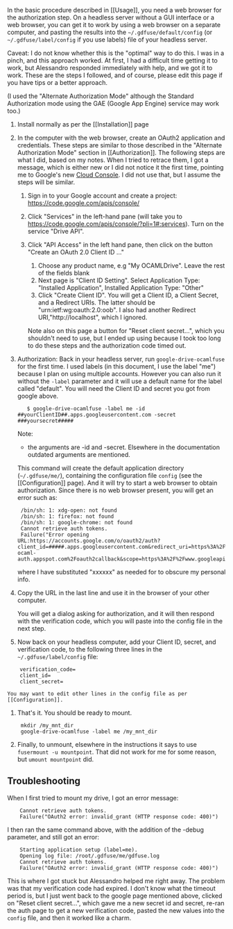 In the basic procedure described in [[Usage]], you need a web browser for the authorization step.  On a headless server without a GUI interface or a web browser, you can get it to work by using a web browser on a separate computer, and pasting the results into the `~/.gdfuse/default/config` (or `~/.gdfuse/label/config` if you use labels) file of your headless server.

Caveat: I do not know whether this is the "optimal" way to do this.  I was in a pinch, and this approach worked.  At first, I had a difficult time getting it to work, but Alessandro responded immediately with help, and we got it to work.   These are the steps I followed, and of course, please edit this page if you have tips or a better approach.   

(I used the "Alternate Authorization Mode"  although the Standard Authorization mode using the GAE (Google App Engine) service may work too.)

1. Install normally as per the [[Installation]] page
1. In the computer with the web browser, create an OAuth2 application and credentials.
    These steps are similar to those described in the "Alternate Authorization Mode" section in [[Authorization]].  The following steps are what I did, based on my notes.  When I tried to retrace them, I got a message, which is either new or I did not notice it the first time, pointing me to Google's new [Cloud Console](https://cloud.google.com/console).   I did not use that, but I assume the steps will be similar.
    1. Sign in to your Google account and create a project: https://code.google.com/apis/console/
    1. Click "Services" in the left-hand pane (will take you to https://code.google.com/apis/console/?pli=1#:services). Turn on the service "Drive API".
    1. Click "API Access" in the left hand pane, then click on the button "Create an OAuth 2.0 Client ID …"
        1. Choose any product name, e.g "My OCAMLDrive".   Leave the rest of the fields blank
        1. Next page is "Client ID Setting".  Select Application Type:  "Installed Application", Installed Application Type:  "Other"
        1. Click "Create Client ID".  You will get a Client ID, a Client Secret, and a Redirect URIs.
           The latter should be  "urn:ietf:wg:oauth:2.0:oob".   I also had another Redirect URI,"http://localhost", which I ignored.

       Note also on this page a button for "Reset client secret…", which you shouldn't need to use, but I ended up using because I took too long to do these steps and the authorization code timed out.


1. Authorization: Back in your headless server, run `google-drive-ocamlfuse` for the first time. I used labels (in this document, I use the label "me") because I plan on using multiple accounts. However you can also run it without the `-label` parameter and it will use a default name for the label called "default". You will need the Client ID and secret you got from google above.

          $ google-drive-ocamlfuse -label me -id ##yourClientID##.apps.googleusercontent.com -secret ###yoursecret##### 

    Note:
    * the arguments are -id and -secret.  Elsewhere in the documentation outdated arguments are mentioned.

    This command will create the default application directory (`~/.gdfuse/me/`), containing the configuration file `config` (see the [[Configuration]] page). And it will try to start a web browser to obtain authorization.  Since there is no web browser present, you will get an error such as:

        /bin/sh: 1: xdg-open: not found
        /bin/sh: 1: firefox: not found
        /bin/sh: 1: google-chrome: not found
        Cannot retrieve auth tokens.
        Failure("Error opening URL:https://accounts.google.com/o/oauth2/auth?client_id=#####.apps.googleusercontent.com&redirect_uri=https%3A%2F%2Fgd-ocaml-auth.appspot.com%2Foauth2callback&scope=https%3A%2F%2Fwww.googleapis.com%2Fauth%2Fdrive&response_type=code&access_type=offline&approval_prompt=force&state=xxxxxxxxxxxxx")

    where I have substituted "xxxxxx" as needed for to obscure my personal info.

1. Copy the URL in the last line and use it in the browser of your other computer.

    You will get a dialog asking for authorization, and it will then respond with the verification code, which you will paste into the config file in the next step.
 
1. Now back on your headless computer, add your Client ID, secret, and verification code, to the following three lines in the `~/.gdfuse/label/config` file:
```
    verification_code=
    client_id=
    client_secret=
```
    You may want to edit other lines in the config file as per [[Configuration]].

1. That's it.  You should be ready to mount.

        mkdir /my_mnt_dir
        google-drive-ocamlfuse -label me /my_mnt_dir

1. Finally, to unmount, elsewhere in the instructions it says to use `fusermount -u mountpoint`.  That did not work for me for some reason, but `umount mountpoint` did.

Troubleshooting
---------------

When I first tried to mount my drive, I got an error message:


        Cannot retrieve auth tokens.
        Failure("OAuth2 error: invalid_grant (HTTP response code: 400)")


I then ran the same command above, with the addition of the -debug parameter, and still got an error:

		Starting application setup (label=me).
		Opening log file: /root/.gdfuse/me/gdfuse.log
		Cannot retrieve auth tokens.
		Failure("OAuth2 error: invalid_grant (HTTP response code: 400)")

This is where I got stuck but Alessandro helped me right away.  The problem was that my verification code had expired. I don't know what the timeout period is, but I just went back to the google page mentioned above, clicked on "Reset client secret…", which gave me a new secret id and secret, re-ran the auth page to get a new verification code, pasted  the new values into the `config` file, and then it worked like a charm. 
